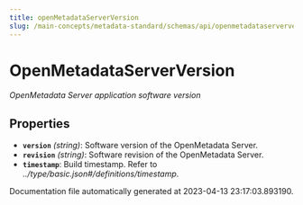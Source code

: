 ```yaml
---
title: openMetadataServerVersion
slug: /main-concepts/metadata-standard/schemas/api/openmetadataserverversion
---
```


# OpenMetadataServerVersion

*OpenMetadata Server application software version*

## Properties

- **`version`** *(string)*: Software version of the OpenMetadata Server.
- **`revision`** *(string)*: Software revision of the OpenMetadata Server.
- **`timestamp`**: Build timestamp. Refer to *../type/basic.json#/definitions/timestamp*.


Documentation file automatically generated at 2023-04-13 23:17:03.893190.
